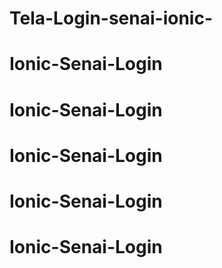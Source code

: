 # Tela-Login-senai-ionic-
# Ionic-Senai-Login
# Ionic-Senai-Login
# Ionic-Senai-Login
# Ionic-Senai-Login
# Ionic-Senai-Login
